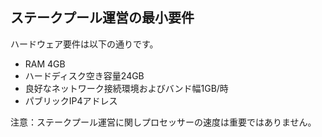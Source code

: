 ## ステークプール運営の最小要件

ハードウェア要件は以下の通りです。

* RAM 4GB
* ハードディスク空き容量24GB
* 良好なネットワーク接続環境およびバンド幅1GB/時
* パブリックIP4アドレス

注意：ステークプール運営に関しプロセッサーの速度は重要ではありません。
